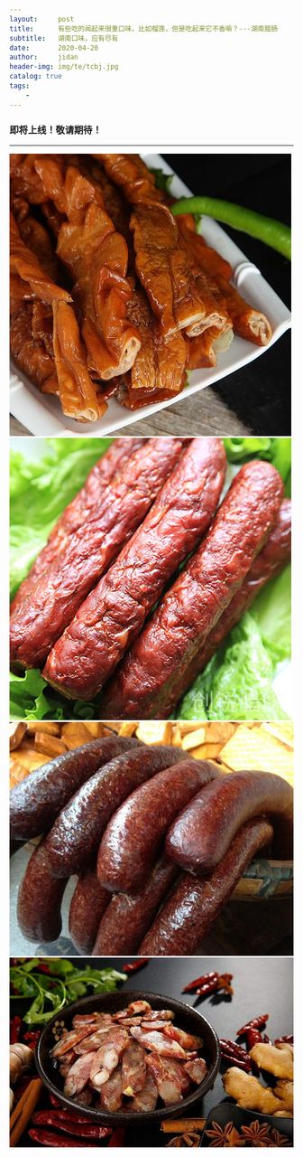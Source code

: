 ```yaml
---
layout:     post
title:      有些吃的闻起来很重口味，比如榴莲，但是吃起来它不香嘛？---湖南腊肠
subtitle:   湖南口味，应有尽有
date:       2020-04-20
author:     jidan
header-img: img/te/tcbj.jpg
catalog: true
tags:
    - 
---
```

### 即将上线！敬请期待！
---
![](/img/te/20.jpg)
![](/img/te/17.jpg)
![](/img/te/2.jpg)
![](/img/te/29.jpg)